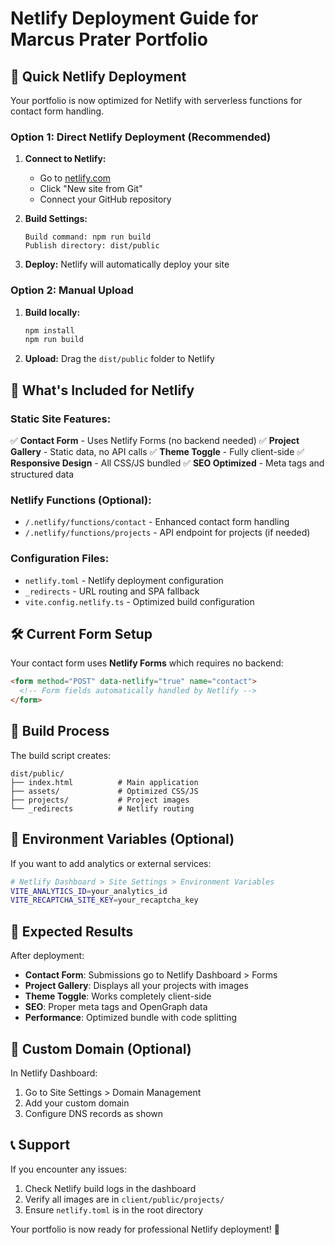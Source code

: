 # Netlify Deployment Guide for Marcus Prater Portfolio

## 🚀 Quick Netlify Deployment

Your portfolio is now optimized for Netlify with serverless functions for contact form handling.

### Option 1: Direct Netlify Deployment (Recommended)

1. **Connect to Netlify:**
   - Go to [netlify.com](https://app.netlify.com/)
   - Click "New site from Git"
   - Connect your GitHub repository

2. **Build Settings:**
   ```
   Build command: npm run build
   Publish directory: dist/public
   ```

3. **Deploy:** Netlify will automatically deploy your site

### Option 2: Manual Upload

1. **Build locally:**
   ```bash
   npm install
   npm run build
   ```

2. **Upload:** Drag the `dist/public` folder to Netlify

## 📁 What's Included for Netlify

### Static Site Features:
✅ **Contact Form** - Uses Netlify Forms (no backend needed)
✅ **Project Gallery** - Static data, no API calls
✅ **Theme Toggle** - Fully client-side
✅ **Responsive Design** - All CSS/JS bundled
✅ **SEO Optimized** - Meta tags and structured data

### Netlify Functions (Optional):
- `/.netlify/functions/contact` - Enhanced contact form handling
- `/.netlify/functions/projects` - API endpoint for projects (if needed)

### Configuration Files:
- `netlify.toml` - Netlify deployment configuration
- `_redirects` - URL routing and SPA fallback
- `vite.config.netlify.ts` - Optimized build configuration

## 🛠️ Current Form Setup

Your contact form uses **Netlify Forms** which requires no backend:

```html
<form method="POST" data-netlify="true" name="contact">
  <!-- Form fields automatically handled by Netlify -->
</form>
```

## 🔧 Build Process

The build script creates:
```
dist/public/
├── index.html          # Main application
├── assets/             # Optimized CSS/JS
├── projects/           # Project images
└── _redirects          # Netlify routing
```

## 📝 Environment Variables (Optional)

If you want to add analytics or external services:

```bash
# Netlify Dashboard > Site Settings > Environment Variables
VITE_ANALYTICS_ID=your_analytics_id
VITE_RECAPTCHA_SITE_KEY=your_recaptcha_key
```

## 🎯 Expected Results

After deployment:
- **Contact Form**: Submissions go to Netlify Dashboard > Forms
- **Project Gallery**: Displays all your projects with images
- **Theme Toggle**: Works completely client-side
- **SEO**: Proper meta tags and OpenGraph data
- **Performance**: Optimized bundle with code splitting

## 🔗 Custom Domain (Optional)

In Netlify Dashboard:
1. Go to Site Settings > Domain Management
2. Add your custom domain
3. Configure DNS records as shown

## 📞 Support

If you encounter any issues:
1. Check Netlify build logs in the dashboard
2. Verify all images are in `client/public/projects/`
3. Ensure `netlify.toml` is in the root directory

Your portfolio is now ready for professional Netlify deployment! 🎉